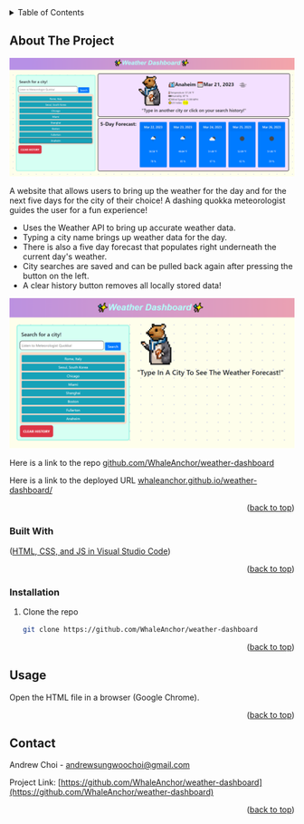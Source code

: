 <div id="top"></div>

<!-- TABLE OF CONTENTS -->
<details>
  <summary>Table of Contents</summary>
  <ol>
    <li>
      <a href="#about-the-assignment">Weather Dashboard</a>
      <ul>
        <li><a href="#built-with">Built With</a></li>
      </ul>
    </li>
     <li>
      <a href="#getting-started">Getting Started</a>
      <ul>
        <li><a href="#installation">Installation</a></li>
      </ul>
    </li>
    <li><a href="#usage">Usage</a></li>
    <li><a href="#contact">Contact</a></li>
  </ol>
</details>



<!-- ABOUT THE PROJECT -->
## About The Project

![Andrew Choi's Weather Dashboard website](/assets/images/screenshot1.png "screenshot of populated weather data.")

A website that allows users to bring up the weather for the day and for the next five days for the city of their choice! A dashing quokka meteorologist guides the user for a fun experience!
* Uses the Weather API to bring up accurate weather data.
* Typing a city name brings up weather data for the day.
* There is also a five day forecast that populates right underneath the current day's weather.
* City searches are saved and can be pulled back again after pressing the button on the left.
* A clear history button removes all locally stored data!

![Andrew Choi's Coding Quiz website](/assets/images/screenshot2.png "screenshot of the landing page.")

Here is a link to the repo <a href="https://github.com/WhaleAnchor/weather-dashboard">github.com/WhaleAnchor/weather-dashboard</a>

Here is a link to the deployed URL <a href="https://whaleanchor.github.io/weather-dashboard/">whaleanchor.github.io/weather-dashboard/</a>

<p align="right">(<a href="#top">back to top</a>)</p>



### Built With

<p align ="left">(<a href="https://visualstudio.microsoft.com/">HTML, CSS, and JS in Visual Studio Code</a>)</p>

<p align="right">(<a href="#top">back to top</a>)</p>



<!-- GETTING STARTED -->

### Installation

1. Clone the repo
   ```sh
   git clone https://github.com/WhaleAnchor/weather-dashboard
   ```

<p align="right">(<a href="#top">back to top</a>)</p>



<!-- USAGE EXAMPLES -->
## Usage

Open the HTML file in a browser (Google Chrome).


<p align="right">(<a href="#top">back to top</a>)</p>


<!-- CONTACT -->
## Contact

Andrew Choi - andrewsungwoochoi@gmail.com

Project Link: [https://github.com/WhaleAnchor/weather-dashboard](https://github.com/WhaleAnchor/weather-dashboard)

<p align="right">(<a href="#top">back to top</a>)</p>




